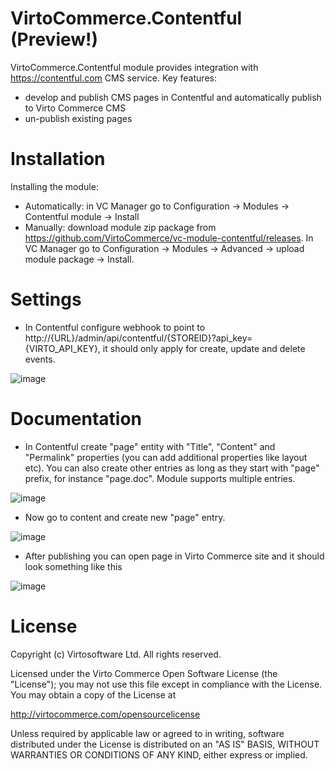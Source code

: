 # VirtoCommerce.Contentful (Preview!)
VirtoCommerce.Contentful module provides integration with https://contentful.com CMS service.
Key features:
* develop and publish CMS pages in Contentful and automatically publish to Virto Commerce CMS
* un-publish existing pages

# Installation
Installing the module:
* Automatically: in VC Manager go to Configuration -> Modules -> Contentful module -> Install
* Manually: download module zip package from https://github.com/VirtoCommerce/vc-module-contentful/releases. In VC Manager go to Configuration -> Modules -> Advanced -> upload module package -> Install.

# Settings
* In Contentful configure webhook to point to http://{URL}/admin/api/contentful/{STOREID}?api_key={VIRTO_API_KEY}, it should only apply for create, update and delete events.

![image](https://user-images.githubusercontent.com/1566470/27984261-4d6bc8d8-6386-11e7-9f7d-346045311d15.png)

# Documentation
* In Contentful create "page" entity with "Title", "Content" and "Permalink" properties (you can add additional properties like layout etc). You can also create other entries as long as they start with "page" prefix, for instance "page.doc". Module supports multiple entries.

![image](https://user-images.githubusercontent.com/1566470/27984254-f057f266-6385-11e7-9a1a-fec1bfe67439.png)

* Now go to content and create new "page" entry.

![image](https://user-images.githubusercontent.com/1566470/27984274-7f482928-6386-11e7-8d23-37c461dedb4c.png)

* After publishing you can open page in Virto Commerce site and it should look something like this

![image](https://user-images.githubusercontent.com/1566470/27984281-a87f280a-6386-11e7-8543-74b0e0e20091.png)

# License
Copyright (c) Virtosoftware Ltd.  All rights reserved.

Licensed under the Virto Commerce Open Software License (the "License"); you
may not use this file except in compliance with the License. You may
obtain a copy of the License at

http://virtocommerce.com/opensourcelicense

Unless required by applicable law or agreed to in writing, software
distributed under the License is distributed on an "AS IS" BASIS,
WITHOUT WARRANTIES OR CONDITIONS OF ANY KIND, either express or
implied. 
